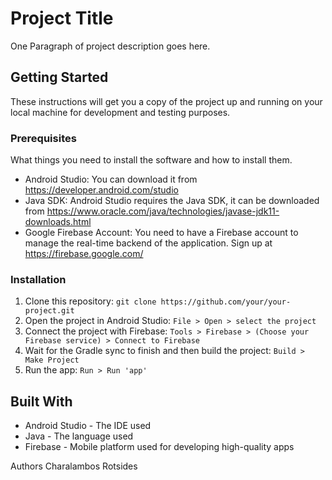# Project Title

One Paragraph of project description goes here.

## Getting Started

These instructions will get you a copy of the project up and running on your local machine for development and testing purposes.

### Prerequisites

What things you need to install the software and how to install them.

- Android Studio: You can download it from https://developer.android.com/studio
- Java SDK: Android Studio requires the Java SDK, it can be downloaded from https://www.oracle.com/java/technologies/javase-jdk11-downloads.html
- Google Firebase Account: You need to have a Firebase account to manage the real-time backend of the application. Sign up at https://firebase.google.com/

### Installation

1. Clone this repository: `git clone https://github.com/your/your-project.git`
2. Open the project in Android Studio: `File > Open > select the project`
3. Connect the project with Firebase: `Tools > Firebase > (Choose your Firebase service) > Connect to Firebase`
4. Wait for the Gradle sync to finish and then build the project: `Build > Make Project`
5. Run the app: `Run > Run 'app'`

## Built With
- Android Studio - The IDE used
- Java - The language used
- Firebase - Mobile platform used for developing high-quality apps

Authors
Charalambos Rotsides
